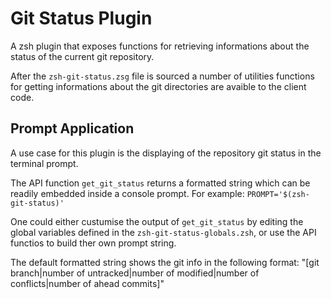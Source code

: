 
# Git Status Plugin

A zsh plugin that exposes functions for retrieving informations about the
status of the current git repository.

After the `zsh-git-status.zsg` file is sourced a number of utilities functions
for getting informations about the git directories are avaible to the client
code.

## Prompt Application

A use case for this plugin is the displaying of the repository git status in
the terminal prompt.

The API function `get_git_status` returns a formatted
string which can be readily embedded inside a console prompt. For example:
`PROMPT='$(zsh-git-status)'`

One could either custumise the output of `get_git_status` by editing the global
variables defined in the `zsh-git-status-globals.zsh`, or use the API functios
to build ther own prompt string.

The default formatted string shows the git info in the following format:
"[git branch|number of untracked|number of modified|number of conflicts|number of ahead commits]"

